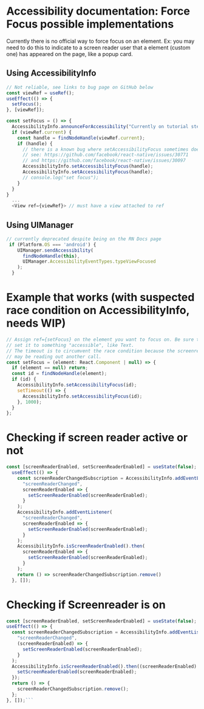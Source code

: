 # Accessibility documentation: Force Focus possible implementations
Currently there is no official way to force focus on an element. Ex: you may need to do this
to indicate to a screen reader user that a element (custom one) has appeared on the page, like
a popup card.

## Using AccessibilityInfo
```js 
// Not reliable, see links to bug page on GitHub below
const viewRef = useRef();
useEffect(() => {
  setFocus();
}, [viewRef]);

const setFocus = () => {
  AccessibilityInfo.announceForAccessibility("Currently on tutorial step " + (numStep+1) + " titled " + heading);
  if (viewRef.current) {
    const handle = findNodeHandle(viewRef.current);
    if (handle) { 
      // there is a known bug where setAccessibilityFocus sometimes doesn't work, and various other problems...
      // see: https://github.com/facebook/react-native/issues/30771
      // and https://github.com/facebook/react-native/issues/30097 
      AccessibilityInfo.setAccessibilityFocus(handle); 
      AccessibilityInfo.setAccessibilityFocus(handle); 
      // console.log("set focus");
    }
  }
}
  ... 
  <View ref={viewRef}> // must have a view attached to ref
```

## Using UIManager 
```js
// currently deprecated despite being on the RN Docs page
 if (Platform.OS === 'android') {
    UIManager.sendAccessibility(
      findNodeHandle(this),
      UIManager.AccessibilityEventTypes.typeViewFocused
    );
  }
```

# Example that works (with suspected race condition on AccessibilityInfo, needs WIP) 
```js
// Assign ref={setFocus} on the element you want to focus on. Be sure to 
// set it to something "accessible", like Text.
// The timeout is to circumvent the race condition because the screenreader
// may be reading out another call.
const setFocus = (element: React.Component | null) => {
  if (element == null) return;
  const id = findNodeHandle(element);
  if (id) {
    AccessibilityInfo.setAccessibilityFocus(id);
    setTimeout(() => {
      AccessibilityInfo.setAccessibilityFocus(id);
    }, 1000);
  }
};
```

# Checking if screen reader active or not
```js
const [screenReaderEnabled, setScreenReaderEnabled] = useState(false);
  useEffect(() => {
    const screenReaderChangedSubscription = AccessibilityInfo.addEventListener(
      "screenReaderChanged",
      screenReaderEnabled => {
        setScreenReaderEnabled(screenReaderEnabled);
      }
    );
    AccessibilityInfo.addEventListener(
      "screenReaderChanged",
      screenReaderEnabled => {
        setScreenReaderEnabled(screenReaderEnabled);
      }
    );
    AccessibilityInfo.isScreenReaderEnabled().then(
      screenReaderEnabled => {
        setScreenReaderEnabled(screenReaderEnabled);
      }
    );
    return () => screenReaderChangedSubscription.remove()
  }, []);
  ```

  # Checking if Screenreader is on
  ```js
  const [screenReaderEnabled, setScreenReaderEnabled] = useState(false);
  useEffect(() => {
    const screenReaderChangedSubscription = AccessibilityInfo.addEventListener(
      "screenReaderChanged",
      (screenReaderEnabled) => {
        setScreenReaderEnabled(screenReaderEnabled);
      }
    );
    AccessibilityInfo.isScreenReaderEnabled().then((screenReaderEnabled) => {
      setScreenReaderEnabled(screenReaderEnabled);
    });
    return () => {
      screenReaderChangedSubscription.remove();
    };
  }, []);```